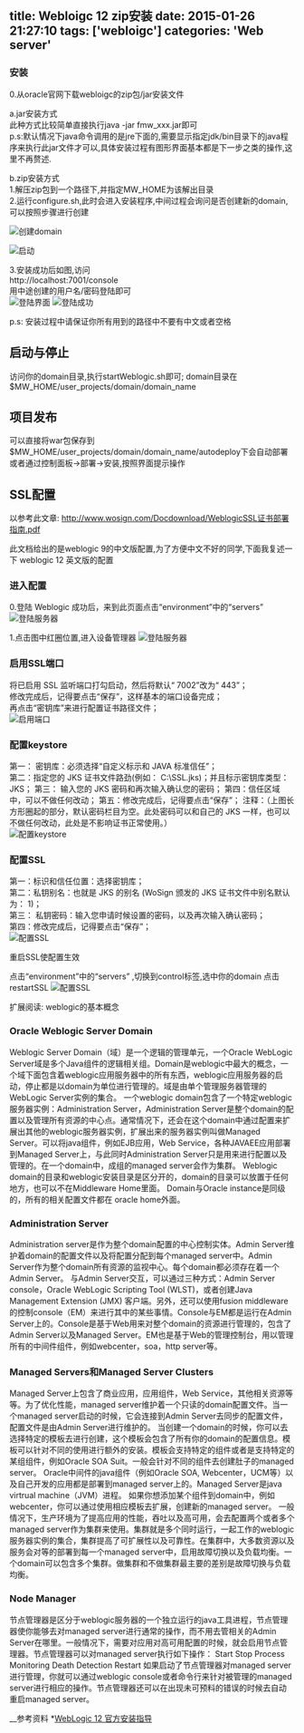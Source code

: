 title: Webloigc 12 zip安装
date: 2015-01-26 21:27:10
tags: ['webloigc']
categories: 'Web server'
---

### 安装  
0.从oracle官网下载webloigc的zip包/jar安装文件  

a.jar安装方式  
	此种方式比较简单直接执行java -jar fmw_xxx.jar即可  
	p.s:默认情况下java命令调用的是jre下面的,需要显示指定jdk/bin目录下的java程序来执行此jar文件才可以,具体安装过程有图形界面基本都是下一步之类的操作,这里不再赘述.  
	
b.zip安装方式  
	1.解压zip包到一个路径下,并指定MW_HOME为该解出目录    
	2.运行configure.sh,此时会进入安装程序,中间过程会询问是否创建新的domain,可以按照步骤进行创建    

![创建domain](/images/2015/weblogic/1.png)  

<!-- more -->  

![启动](/images/2015/weblogic/2.png)  


3.安装成功后如图,访问  
http://localhost:7001/console   
用中途创建的用户名/密码登陆即可  
 ![登陆界面](/images/2015/weblogic/3.png) 
 ![登陆成功](/images/2015/weblogic/4.png) 


p.s: 安装过程中请保证你所有用到的路径中不要有中文或者空格


## 启动与停止  

访问你的domain目录,执行startWeblogic.sh即可;
domain目录在 $MW_HOME/user_projects/domain/domain_name


## 项目发布  
可以直接将war包保存到$MW_HOME/user_projects/domain/domain_name/autodeploy下会自动部署
或者通过控制面板->部署->安装,按照界面提示操作

## SSL配置  
以参考此文章:
http://www.wosign.com/Docdownload/WeblogicSSL证书部署指南.pdf

此文档给出的是weblogic 9的中文版配置,为了方便中文不好的同学,下面我复述一下 weblogic 12 英文版的配置


### 进入配置
0.登陆 Weblogic 成功后，来到此页面点击“environment”中的“servers” 
![登陆服务器](/images/2015/weblogic/0-ssl1.png) 

1.点击图中红圈位置,进入设备管理器
![登陆服务器](/images/2015/weblogic/1-ssl2.png) 

### 启用SSL端口  

将已启用 SSL 监听端口打勾启动，然后将默认“ 7002”改为“ 443”；  
修改完成后，记得要点击“保存”，这样基本的端口设备完成；  
再点击“密钥库”来进行配置证书路径文件；  
![启用端口](/images/2015/weblogic/enableport.png) 

### 配置keystore  

第一： 密钥库：必须选择“自定义标示和 JAVA 标准信任”；  
第二：指定您的 JKS 证书文件路劲(例如： C:\SSL.jks)；并且标示密钥库类型： JKS； 
第三： 输入您的 JKS 密码和再次输入确认您的密码； 
第四：信任区域中，可以不做任何改动； 
第五：修改完成后，记得要点击“保存”； 
注释：（上图长方形圈起的部分，默认密码栏目为空。此处密码可以和自己的 JKS 一样，也可以不做任何改动，此处是不影响证书正常使用。）  
![配置keystore](/images/2015/weblogic/keystore.png)  

### 配置SSL  

第一：标识和信任位置：选择密钥库；  
第二：私钥别名：也就是 JKS 的别名 (WoSign 颁发的 JKS 证书文件中别名默认为： 1)；  
第三： 私钥密码：输入您申请时候设置的密码，以及再次输入确认密码；  
第四：修改完成后，记得要点击“保存”；  
![配置SSL](/images/2015/weblogic/ssl.png)  

重启SSL使配置生效

点击“environment”中的“servers” ,切换到control标签,选中你的domain 点击restartSSL
![配置SSL](/images/2015/weblogic/restartssl.png)  


扩展阅读:
weblogic的基本概念

### Oracle Weblogic Server Domain   
Weblogic Server Domain（域）是一个逻辑的管理单元，一个Oracle WebLogic Server域是多个Java组件的逻辑相关组。Domain是weblogic中最大的概念，一个域下面包含着weblogic应用服务器中的所有东西，weblogic应用服务器的启动，停止都是以domain为单位进行管理的。域是由单个管理服务器管理的WebLogic Server实例的集合。
一个weblogic domain包含了一个特定weblogic 服务器实例：Administration Server，Administration Server是整个domain的配置以及管理所有资源的中心点。通常情况下，还会在这个domain中通过配置来扩展出其他的weblogic服务器实例，扩展出来的服务器实例叫做Managed Server。可以将java组件，例如EJB应用，Web Service，各种JAVAEE应用部署到Managed Server上，与此同时Administration Server只是用来进行配置以及管理的。在一个domain中，成组的managed server会作为集群。
Weblogic domain的目录和weblogic安装目录是区分开的，domain的目录可以放置于任何地方，也可以不在Middleware Home里面。
Domain与Oracle instance是同级的，所有的相关配置文件都在 oracle home外面。
 
### Administration Server  
Administration server是作为整个domain配置的中心控制实体。Admin Server维护着domain的配置文件以及将配置分配到每个managed server中。Admin Server作为整个domain所有资源的监视中心。每个domain都必须存在着一个Admin Server。
与Admin Server交互，可以通过三种方式：Admin Server console，Oracle WebLogic Scripting Tool (WLST)，或者创建Java Management Extension (JMX) 客户端。另外，还可以使用fusion middleware的控制console（EM）来进行其中的某些事情。Console与EM都是运行在Admin Server上的。Console是基于Web用来对整个domain的资源进行管理的，包含了Admin Server以及Managed Server。EM也是基于Web的管理控制台，用以管理所有的中间件组件，例如webcenter，soa，http server等。
 
### Managed Servers和Managed Server Clusters  
Managed Server上包含了商业应用，应用组件，Web Service，其他相关资源等等。为了优化性能，managed server维护着一个只读的domain配置文件。当一个managed server启动的时候，它会连接到Admin Server去同步的配置文件，配置文件是由Admin Server进行维护的。
当创建一个domain的时候，你可以去选择特定的模板去进行创建，这个模板会包含了所有你的domain的配置信息。模板可以针对不同的使用进行额外的安装。模板会支持特定的组件或者是支持特定的某组组件，例如Oracle SOA Suit。一般会针对不同的组件去创建肚子的managed server。
Oracle中间件的java组件（例如Oracle SOA, Webcenter，UCM等）以及自己开发的应用都是部署到managed server上的。Managed Server是java virtrual machine（JVM）进程。
如果你想添加某个组件到domain中，例如webcenter，你可以通过使用相应模板去扩展，创建新的managed server。 
一般情况下，生产环境为了提高应用的性能，吞吐以及高可用，会去配置两个或者多个managed server作为集群来使用。集群就是多个同时运行，一起工作的weblogic 服务器实例的集合，集群提高了可扩展性以及可靠性。在集群中，大多数资源以及服务会对等的部署到每一个managed server中，启用故障切换以及负载均衡。一个domain可以包含多个集群。做集群和不做集群最主要的差别是故障切换与负载均衡。

### Node Manager  
节点管理器是区分于weblogic服务器的一个独立运行的java工具进程，节点管理器使你能够去对managed server进行通常的操作，而不用去管相关的Admin Server在哪里。一般情况下，需要对应用对高可用配置的时候，就会启用节点管理器。节点管理器可以对managed server执行如下操作：
Start
Stop
Process Monitoring
Death Detection
Restart
如果启动了节点管理器对managed server进行管理，你就可以通过weblogic console或者命令行来针对被管理的managed server进行相应的操作。节点管理器还可以在出现未可预料的错误的时候去自动重启managed server。


 __参考资料
 *[WebLogic 12 官方安装指导](http://www.oracle.com/technetwork/middleware/ias/downloads/wls1033-dev-readme-131493.txt)
